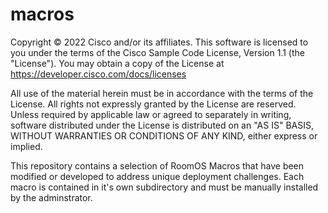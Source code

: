 # macros

Copyright &copy; 2022 Cisco and/or its affiliates.
This software is licensed to you under the terms of the Cisco Sample
Code License, Version 1.1 (the "License"). You may obtain a copy of the
License at https://developer.cisco.com/docs/licenses

All use of the material herein must be in accordance with the terms of
the License. All rights not expressly granted by the License are
reserved. Unless required by applicable law or agreed to separately in
writing, software distributed under the License is distributed on an "AS
IS" BASIS, WITHOUT WARRANTIES OR CONDITIONS OF ANY KIND, either express
or implied.

This repository contains a selection of RoomOS Macros that have been modified
or developed to address unique deployment challenges. Each macro is contained
in it's own subdirectory and must be manually installed by the adminstrator.
